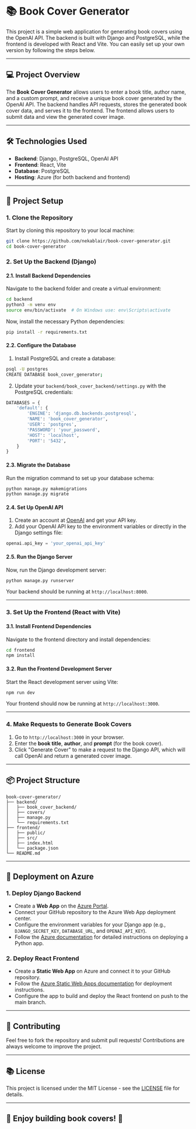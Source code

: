 # 📚 Book Cover Generator

This project is a simple web application for generating book covers using the OpenAI API. The backend is built with Django and PostgreSQL, while the frontend is developed with React and Vite. You can easily set up your own version by following the steps below.

---

## 💻 Project Overview

The **Book Cover Generator** allows users to enter a book title, author name, and a custom prompt, and receive a unique book cover generated by the OpenAI API. The backend handles API requests, stores the generated book cover data, and serves it to the frontend. The frontend allows users to submit data and view the generated cover image.

---

## 🛠️ Technologies Used

- **Backend**: Django, PostgreSQL, OpenAI API
- **Frontend**: React, Vite
- **Database**: PostgreSQL
- **Hosting**: Azure (for both backend and frontend)

---

## 📝 Project Setup

### 1. **Clone the Repository**

Start by cloning this repository to your local machine:

```bash
git clone https://github.com/nekablair/book-cover-generator.git
cd book-cover-generator
```

### 2. **Set Up the Backend (Django)**

#### 2.1. **Install Backend Dependencies**

Navigate to the backend folder and create a virtual environment:

```bash
cd backend
python3 -m venv env
source env/bin/activate  # On Windows use: env\Scripts\activate
```

Now, install the necessary Python dependencies:

```bash
pip install -r requirements.txt
```

#### 2.2. **Configure the Database**

1. Install PostgreSQL and create a database:

```bash
psql -U postgres
CREATE DATABASE book_cover_generator;
```

2. Update your `backend/book_cover_backend/settings.py` with the PostgreSQL credentials:

```python
DATABASES = {
    'default': {
        'ENGINE': 'django.db.backends.postgresql',
        'NAME': 'book_cover_generator',
        'USER': 'postgres',
        'PASSWORD': 'your_password',
        'HOST': 'localhost',
        'PORT': '5432',
    }
}
```

#### 2.3. **Migrate the Database**

Run the migration command to set up your database schema:

```bash
python manage.py makemigrations
python manage.py migrate
```

#### 2.4. **Set Up OpenAI API**

1. Create an account at [OpenAI](https://beta.openai.com/signup/) and get your API key.
2. Add your OpenAI API key to the environment variables or directly in the Django settings file:

```python
openai.api_key = 'your_openai_api_key'
```

#### 2.5. **Run the Django Server**

Now, run the Django development server:

```bash
python manage.py runserver
```

Your backend should be running at `http://localhost:8000`.

---

### 3. **Set Up the Frontend (React with Vite)**

#### 3.1. **Install Frontend Dependencies**

Navigate to the frontend directory and install dependencies:

```bash
cd frontend
npm install
```

#### 3.2. **Run the Frontend Development Server**

Start the React development server using Vite:

```bash
npm run dev
```

Your frontend should now be running at `http://localhost:3000`.

---

### 4. **Make Requests to Generate Book Covers**

1. Go to `http://localhost:3000` in your browser.
2. Enter the **book title**, **author**, and **prompt** (for the book cover).
3. Click "Generate Cover" to make a request to the Django API, which will call OpenAI and return a generated cover image.

---

## 📦 Project Structure

```
book-cover-generator/
├── backend/
│   ├── book_cover_backend/
│   ├── covers/
│   ├── manage.py
│   └── requirements.txt
├── frontend/
│   ├── public/
│   ├── src/
│   ├── index.html
│   └── package.json
└── README.md
```

---

## 🔧 Deployment on Azure

### 1. **Deploy Django Backend**

- Create a **Web App** on the [Azure Portal](https://portal.azure.com/).
- Connect your GitHub repository to the Azure Web App deployment center.
- Configure the environment variables for your Django app (e.g., `DJANGO_SECRET_KEY`, `DATABASE_URL`, and `OPENAI_API_KEY`).
- Follow the [Azure documentation](https://learn.microsoft.com/en-us/azure/app-service/quickstart-python) for detailed instructions on deploying a Python app.

### 2. **Deploy React Frontend**

- Create a **Static Web App** on Azure and connect it to your GitHub repository.
- Follow the [Azure Static Web Apps documentation](https://learn.microsoft.com/en-us/azure/static-web-apps/) for deployment instructions.
- Configure the app to build and deploy the React frontend on push to the main branch.

---

## 🤝 Contributing

Feel free to fork the repository and submit pull requests! Contributions are always welcome to improve the project.

---

## 📚 License

This project is licensed under the MIT License - see the [LICENSE](LICENSE) file for details.

---

## 🎉 Enjoy building book covers! 📖
